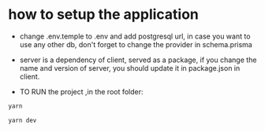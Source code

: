 # how to setup the application

- change .env.temple to .env and add postgresql url, in case you want to use any other db, don't forget to change the provider in schema.prisma
- server is a dependency of client, served as a package, if you change the name and version of server, you should update it in package.json in client.

- TO RUN the project ,in the root folder:

```bash
yarn

yarn dev
```
